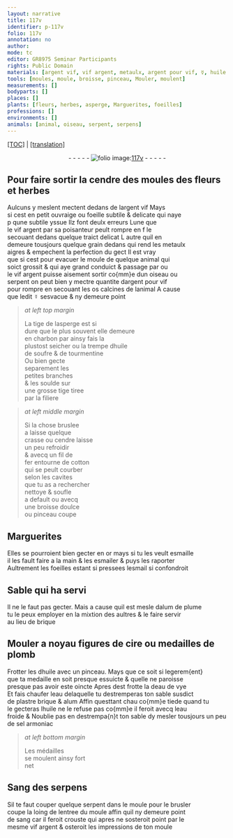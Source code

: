 ```yaml
---
layout: narrative
title: 117v
identifier: p-117v
folio: 117v
annotation: no
author:
mode: tc
editor: GR8975 Seminar Participants
rights: Public Domain
materials: [argent vif, vif argent, metaulx, argent pour vif, ☿, huile de soufre, tourmentine, fil de fer, cotton, or, esmaille, esmailer, esmail, alum de plume, brique, cire, plomb, huile, eau de vye, eau, plastre, alum, sel armoniac, Sang des serpens, sang]
tools: [moules, moule, broisse, pinceau, Mouler, moulent]
measurements: []
bodyparts: []
places: []
plants: [fleurs, herbes, asperge, Marguerites, foeilles]
professions: []
environments: []
animals: [animal, oiseau, serpent, serpens]
---
```


<p><a href="{{ site.baseurl }}/diplomatic/" target="_blank">[TOC]</a> | <a href="{{ site.baseurl }}/texts/p-117v_tl/">[translation]</a></p><div class="folio" align="center">- - - - - <a href="http://gallica.bnf.fr/ark:/12148/btv1b10500001g/f240.image" target="_blank"><img src="https://cu-mkp.github.io/2017-workshop-edition/assets/photo-icon.png" alt="folio image: " style="display:inline-block; margin-bottom:-3px;"/>117v</a> - - - - - </div>  
  

## Pour faire sortir la cendre des <span class="tl">moules</span> des <span class="pa">fleurs</span> et <span class="pa">herbes</span>

 
Aulcuns y <span class="del">meslent</span> mectent dedans de l<span class="m">argent vif</span> Mays<br/> si cest en petit ouvraige ou foeille subtile & delicate qui naye<br/> <span class="del">p</span> qune subtile yssue Ilz font deulx erreurs Lune que<br/> le <span class="m">vif argent</span> par sa poisanteur peult rompre en <span class="del">f</span> le<br/> secouant dedans quelque traict delicat L autre quil en<br/> demeure tousjours quelque grain dedans qui rend les <span class="m">metaulx</span><br/> aigres & empechent la perfection du gect Il est vray<br/> que si cest pour evacuer le <span class="tl">moule</span> de quelque <span class="al">animal</span> qui<br/> soict grossit & qui aye grand conduict & passage par ou<br/> le <span class="m">vif argent</span> puisse aisement sortir co{mm}e dun <span class="al">oiseau</span> ou<br/> <span class="al">serpent</span> on peut bien y mectre quantite d<span class="m">argent <span class="del">pour</span> vif</span><br/> pour rompre en secouant les os calcines de l<span class="al">animal</span> A cause<br/> que ledit <span class="m">☿</span> sesvacue & ny demeure point
 
> *at left top margin*
> 
> 
>   La tige de l<span class="pa">asperge</span> est si<br/> dure que le plus souvent elle demeure<br/> en charbon par ainsy fais la<br/> plustost seicher ou la trempe d<span class="m">huile<br/> de soufre</span> & de <span class="m">tourmentine</span><br/> Ou bien gecte<br/> separement les<br/> petites branches<br/> & les soulde sur<br/> une grosse tige tiree<br/> par la filiere
 
> *at left middle margin*
> 
> 
>   Si la chose bruslee<br/> a laisse quelque<br/> crasse ou cendre laisse<br/> un peu refroidir<br/> & avecq un <span class="m">fil de<br/> fer</span> entourne de <span class="m">cotton</span><br/> qui se peult courber<br/> selon les cavites<br/> que tu as a rechercher<br/> nettoye & soufle<br/> a default ou avecq<br/> une <span class="tl">broisse</span> doulce<br/> ou <span class="tl">pinceau</span> coupe
 
 
  

## <span class="pa">Marguerites</span>

 
Elles se pourroient bien gecter en <span class="m">or</span> mays si tu les veult <span class="m">esmaille</span><br/> il les fault faire a la main & les <span class="m">esmailer</span> & puys les raporter<br/> Aultrement les <span class="pa">foeilles</span> estant si pressees l<span class="m">esmail</span> si confondroit
 
 
  

## Sable qui ha servi

 
Il ne le faut pas gecter. Mais a cause quil est mesle d<span class="m">alum de plume</span><br/> tu le peux employer en la mixtion des aultres & le faire servir<br/> au lieu de <span class="m">brique</span>
 
 
  

##  <span class="tl">Mouler</span> a noyau figures de <span class="m">cire</span> ou medailles de <span class="m">plomb</span>

 
Frotter les d<span class="m">huile</span> avec un <span class="tl">pinceau</span>. Mays que ce soit si legerem{ent}<br/> que ta medaille en soit presque essuicte & quelle ne paroisse<br/> presque pas avoir este oincte Apres <span class="del">dest</span> frotte la d<span class="m">eau de vye</span><br/> Et fais chaufer l<span class="m">eau</span> delaquelle tu destremperas ton sable susdict<br/> de <span class="m">plastre</span> <span class="m">brique</span> & <span class="m">alum</span> Affin questtant <span class="del">chau</span> co{mm}e tiede quand tu<br/> le gecteras l<span class="m">huile</span> ne le refuse pas co{mm}e il feroit avecq l<span class="m">eau</span><br/> froide <span class="add">& Noublie pas en destrempa{n}t ton sable dy mesler tousjours un peu<br/> de <span class="m">sel armoniac</span></span>
 
> *at left bottom margin*
> 
> 
>   Les médailles<br/> se <span class="tl">moulent</span> ainsy fort<br/> net
 
 
  

## <span class="m">Sang des <span class="al">serpens</span></span>

 
Sil te faut couper quelque <span class="al">serpent</span> dans le <span class="tl">moule</span> pour le brusler<br/> coupe la loing de lentree du <span class="tl">moule</span> affin quil ny demeure point<br/> de <span class="m">sang</span> car il feroit crouste qui apres ne sosteroit point par le<br/> mesme <span class="m">vif argent</span> & osteroit les impressions de ton <span class="tl">moule</span>
 
